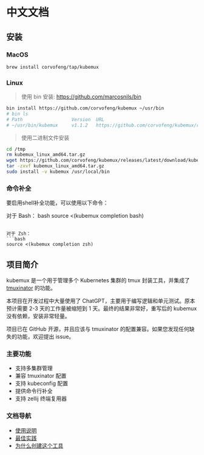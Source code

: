 # 中文文档

## 安装

### MacOS

```bash
brew install corvofeng/tap/kubemux
```

### Linux

> 使用 bin 安装: https://github.com/marcosnils/bin

```bash
bin install https://github.com/corvofeng/kubemux ~/usr/bin
# bin ls
# Path                  Version  URL                                                       Status
# ~/usr/bin/kubemux     v1.1.2   https://github.com/corvofeng/kubemux/releases/tag/v1.1.2  OK
```

> 使用二进制文件安装

```bash
cd /tmp
rm kubemux_linux_amd64.tar.gz
wget https://github.com/corvofeng/kubemux/releases/latest/download/kubemux_linux_amd64.tar.gz
tar -zxvf kubemux_linux_amd64.tar.gz
sudo install -v kubemux /usr/local/bin
```

### 命令补全

要启用shell补全功能，可以使用以下命令：

对于 Bash：
bash
source <(kubemux completion bash)
```

对于 Zsh：
```bash
source <(kubemux completion zsh)
```

## 项目简介

kubemux 是一个用于管理多个 Kubernetes 集群的 tmux 封装工具，并集成了 [tmuxinator](https://github.com/tmuxinator/tmuxinator) 的功能。

本项目在开发过程中大量使用了 ChatGPT，主要用于编写逻辑和单元测试。原本预计需要 2-3 天的工作量被缩短到 1 天。最终的结果非常好，重写后的 kubemux 没有依赖，安装非常轻量。

项目已在 GitHub 开源，并且应该与 tmuxinator 的配置兼容。如果您发现任何缺失的功能，欢迎提出 issue。

### 主要功能

- 支持多集群管理
- 兼容 tmuxinator 配置
- 支持 kubeconfig 配置
- 提供命令行补全
- 支持 zellij 终端复用器

### 文档导航

- [使用说明](usage.md)
- [最佳实践](example.md)
- [为什么创建这个工具](why.md)
```
